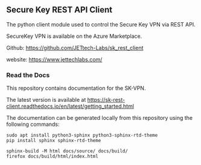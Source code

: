 
## Secure Key REST API Client
The python client module used to control the Secure Key VPN via REST API.

SecureKey VPN is available on the Azure Marketplace.

Github: https://github.com/JETtech-Labs/sk_rest_client

website: https://www.jettechlabs.com/

### Read the Docs
This repository contains documentation for the SK-VPN.

The latest version is available at https://sk-rest-client.readthedocs.io/en/latest/getting_started.html

The documentation can be generated locally from this repository using the following commands:

```
sudo apt install python3-sphinx python3-sphinx-rtd-theme
pip install sphinx sphinx-rtd-theme

sphinx-build -M html docs/source/ docs/build/
firefox docs/build/html/index.html
```



